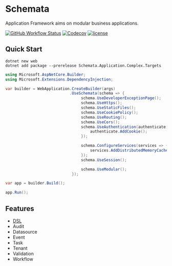# Schemata

Application Framework aims on modular business applications.

[![GitHub Workflow Status](https://img.shields.io/github/actions/workflow/status/Cypriness/Schemata/build.yml)](https://github.com/Cypriness/Schemata/actions/workflows/build.yml)
[![Codecov](https://img.shields.io/codecov/c/github/Cypriness/Schemata.svg)](https://codecov.io/gh/Cypriness/Schemata)
[![license](https://img.shields.io/github/license/Cypriness/Schemata.svg)](https://github.com/Cypriness/Schemata/blob/master/LICENSE)

## Quick Start

```shell
dotnet new web
dotnet add package --prerelease Schemata.Application.Complex.Targets
```

```csharp
using Microsoft.AspNetCore.Builder;
using Microsoft.Extensions.DependencyInjection;

var builder = WebApplication.CreateBuilder(args)
                            .UseSchemata(schema => {
                                 schema.UseDeveloperExceptionPage();
                                 schema.UseHttps();
                                 schema.UseStaticFiles();
                                 schema.UseCookiePolicy();
                                 schema.UseRouting();
                                 schema.UseCors();
                                 schema.UseAuthentication(authenticate => {
                                     authenticate.AddCookie();
                                 });

                                 schema.ConfigureServices(services => {
                                     services.AddDistributedMemoryCache();
                                 });
                                 schema.UseSession();

                                 schema.UseModular();
                             });

var app = builder.Build();

app.Run();
```

## Features

- [DSL](generators/Schemata.DSL)
- Audit
- Datasource
- Event
- Task
- Tenant
- Validation
- Workflow
